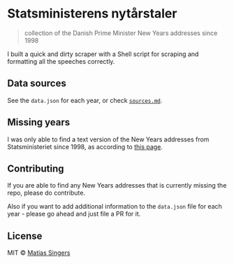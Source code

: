 # Statsministerens nytårstaler
> collection of the Danish Prime Minister New Years addresses since 1998

I built a quick and dirty scraper with a Shell script for scraping and formatting all the speeches correctly.

## Data sources
See the `data.json` for each year, or check [`sources.md`](sources.md).

## Missing years
I was only able to find a text version of the New Years addresses from Statsministeriet since 1998, as according to [this page](http://www.stm.dk/_a_1612.html).

## Contributing
If you are able to find any New Years addresses that is currently missing the repo, please do contribute.

Also if you want to add additional information to the `data.json` file for each year - please go ahead and just file a PR for it.

## License

MIT © [Matias Singers](http://mts.io)

